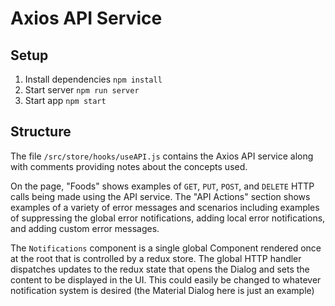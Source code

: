 # Axios API Service

## Setup
1. Install dependencies `npm install`
2. Start server `npm run server`
3. Start app `npm start`

## Structure
The file `/src/store/hooks/useAPI.js` contains the Axios API service along with comments providing notes about the concepts used.

On the page, "Foods" shows examples of `GET`, `PUT`, `POST`, and `DELETE` HTTP calls being made using the API service. The "API Actions" section shows examples of a variety of error messages and scenarios including examples of suppressing the global error notifications, adding local error notifications, and adding custom error messages.

The `Notifications` component is a single global Component rendered once at the root that is controlled by a redux store. The global HTTP handler dispatches updates to the redux state that opens the Dialog and sets the content to be displayed in the UI. This could easily be changed to whatever notification system is desired (the Material Dialog here is just an example)


